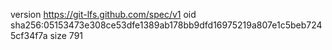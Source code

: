 version https://git-lfs.github.com/spec/v1
oid sha256:05153473e308ce53dfe1389ab178bb9dfd16975219a807e1c5beb7245cf34f7a
size 791
